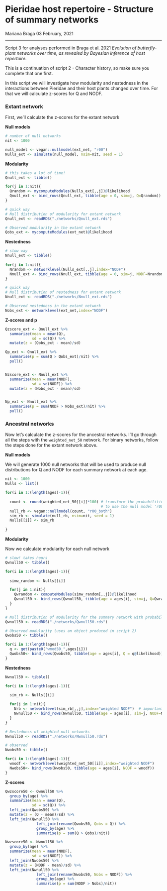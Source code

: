 Pieridae host repertoire - Structure of summary networks
================
Mariana Braga
03 February, 2021

------------------------------------------------------------------------

Script 3 for analyses performed in Braga et al. 2021 *Evolution of
butterfly-plant networks over time, as revealed by Bayesian inference of
host repertoire*.

This is a continuation of script 2 - Character history, so make sure you
complete that one first.

In this script we will investigate how modularity and nestedness in the
interactions between Pieridae and their host plants changed over time.
For that we will calculate z-scores for Q and NODF.

### Extant network

First, we’ll calculate the z-scores for the extant network

**Null models**

``` r
# number of null networks  
nit <- 1000
```

``` r
null_model <- vegan::nullmodel(ext_net, "r00") 
Nulls_ext <- simulate(null_model, nsim=nit, seed = 1)
```

**Modularity**

``` r
# this takes a lot of time!
Qnull_ext <- tibble()

for(j in 1:nit){
  Qrandom <- mycomputeModules(Nulls_ext[,,j])@likelihood
  Qnull_ext <- bind_rows(Qnull_ext, tibble(age = 0, sim=j, Q=Qrandom))
}
```

``` r
# quick way
# Null distribution of modularity for extant network
Qnull_ext <- readRDS("./networks/Qnull_ext.rds")

# Observed modularity in the extant network
Qobs_ext <- mycomputeModules(ext_net)@likelihood
```

**Nestedness**

``` r
# slow way
Nnull_ext <- tibble()
 
for(j in 1:nit){
  Nrandom <- networklevel(Nulls_ext[,,j],index="NODF")
  Nnull_ext <- bind_rows(Nnull_ext, tibble(age = 0, sim=j, NODF=Nrandom))
}
```

``` r
# quick way
# Null distribution of nestedness for extant network
Nnull_ext <- readRDS("./networks/Nnull_ext.rds")

# Observed nestedness in the extant network
Nobs_ext <- networklevel(ext_net,index="NODF")
```

**Z-scores and p**

``` r
Qzscore_ext <- Qnull_ext %>% 
  summarize(mean = mean(Q),
            sd = sd(Q)) %>% 
  mutate(z = (Qobs_ext - mean)/sd) 

Qp_ext <- Qnull_ext %>% 
  summarise(p = sum(Q > Qobs_ext)/nit) %>% 
  pull()


Nzscore_ext <- Nnull_ext %>%
  summarize(mean = mean(NODF),
            sd = sd(NODF)) %>% 
  mutate(z = (Nobs_ext - mean)/sd) 


Np_ext <- Nnull_ext %>% 
  summarise(p = sum(NODF > Nobs_ext)/nit) %>% 
  pull()
```

### Ancestral networks

Now let’s calculate the z-scores for the ancestral networks. I’ll go
through all the steps with the `weighted_net_50` network. For binary
networks, follow the steps done for the extant network above.

**Null models**

We will generate 1000 null networks that will be used to produce null
distributions for Q and NODF for each summary network at each age.

``` r
nit <- 1000
Nulls <- list()

for(i in 1:(length(ages)-1)){
  
  count <- round(weighted_net_50[[i]]*100) # transform the probabilities into counts 
                                           # to use the null model 'r00_both'
  null_rb <- vegan::nullmodel(count, "r00_both") 
  sim_rb <- simulate(null_rb, nsim=nit, seed = 1)
  Nulls[[i]] <- sim_rb
  
} 
```

**Modularity**

Now we calculate modularity for each null network

``` r
# slow! takes hours
Qwnull50 <- tibble()

for(i in 1:(length(ages)-1)){
  
  simw_random <- Nulls[[i]]

  for(j in 1:nit){
    Qwrandom <- computeModules(simw_random[,,j])@likelihood
    Qwnull50 <- bind_rows(Qwnull50, tibble(age = ages[i], sim=j, Q=Qwrandom))
  }
}
```

``` r
# Null distribution of modularity for the summary network with probability threshold of 0.5 
Qwnull50 <- readRDS("./networks/Qwnull50.rds")

# Observed modularity (uses an object produced in script 2)
Qwobs50 <- tibble()

for(i in 1:(length(ages)-1)){
  q <- get(paste0("wmod50_",ages[i]))
  Qwobs50<- bind_rows(Qwobs50, tibble(age = ages[i], Q = q@likelihood))
}
```

**Nestedness**

``` r
Nwnull50 <- tibble()

for(i in 1:(length(ages)-1)){
  
  sim_rb <- Nulls[[i]]

  for(j in 1:nit){
    Nrb <- networklevel(sim_rb[,,j],index="weighted NODF")  # important difference between binary and weighted networks
    Nwnull50 <- bind_rows(Nwnull50, tibble(age = ages[i], sim=j, NODF=Nrb))
  }
}
```

``` r
# Nestedness of weighted null networks
Nwnull50 <- readRDS("./networks/Nwnull50.rds")

# observed
Nwobs50 <- tibble()

for(i in 1:(length(ages)-1)){
  wnodf <- networklevel(weighted_net_50[[i]],index="weighted NODF")
  Nwobs50<- bind_rows(Nwobs50, tibble(age = ages[i], NODF = wnodf))
}
```

**Z-scores**

``` r
Qwzscore50 <- Qwnull50 %>%
  group_by(age) %>%
  summarize(mean = mean(Q),
            sd = sd(Q)) %>%
  left_join(Qwobs50) %>%
  mutate(z = (Q - mean)/sd) %>%
  left_join(Qwnull50 %>%
              left_join(rename(Qwobs50, Qobs = Q)) %>%
              group_by(age) %>%
              summarise(p = sum(Q > Qobs)/nit))

Nwzscore50 <- Nwnull50 %>% 
  group_by(age) %>% 
  summarize(mean = mean(NODF),
            sd = sd(NODF)) %>% 
  left_join(Nwobs50) %>% 
  mutate(z = (NODF - mean)/sd) %>% 
  left_join(Nwnull50 %>% 
              left_join(rename(Nwobs50, Nobs = NODF)) %>% 
              group_by(age) %>% 
              summarise(p = sum(NODF > Nobs)/nit))
```
